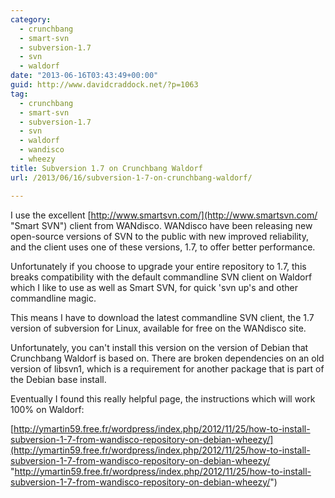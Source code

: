 ```yaml
---
category:
  - crunchbang
  - smart-svn
  - subversion-1.7
  - svn
  - waldorf
date: "2013-06-16T03:43:49+00:00"
guid: http://www.davidcraddock.net/?p=1063
tag:
  - crunchbang
  - smart-svn
  - subversion-1.7
  - svn
  - waldorf
  - wandisco
  - wheezy
title: Subversion 1.7 on Crunchbang Waldorf
url: /2013/06/16/subversion-1-7-on-crunchbang-waldorf/

---
```

I use the excellent [http://www.smartsvn.com/](http://www.smartsvn.com/ "Smart SVN") client from WANdisco. WANdisco have been releasing new open-source versions of SVN to the public with new improved reliability, and the client uses one of these versions, 1.7, to offer better performance.

Unfortunately if you choose to upgrade your entire repository to 1.7, this breaks compatibility with the default commandline SVN client on Waldorf which I like to use as well as Smart SVN, for quick 'svn up's and other commandline magic.

This means I have to download the latest commandline SVN client, the 1.7 version of subversion for Linux, available for free on the WANdisco site.

Unfortunately, you can't install this version on the version of Debian that Crunchbang Waldorf is based on. There are broken dependencies on an old version of libsvn1, which is a requirement for another package that is part of the Debian base install.

Eventually I found this really helpful page, the instructions which will work 100% on Waldorf:

[http://ymartin59.free.fr/wordpress/index.php/2012/11/25/how-to-install-subversion-1-7-from-wandisco-repository-on-debian-wheezy/](http://ymartin59.free.fr/wordpress/index.php/2012/11/25/how-to-install-subversion-1-7-from-wandisco-repository-on-debian-wheezy/ "http://ymartin59.free.fr/wordpress/index.php/2012/11/25/how-to-install-subversion-1-7-from-wandisco-repository-on-debian-wheezy/")
